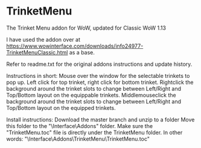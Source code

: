 # TrinketMenu
The Trinket Menu addon for WoW, updated for Classic WoW 1.13

I have used the addon over at https://www.wowinterface.com/downloads/info24977-TrinketMenuClassic.html as a base.

Refer to readme.txt for the original addons instructions and update history.

Instructions in short:
Mouse over the window for the selectable trinkets to pop up. Left click for top trinket, right click for bottom trinket.
Rightclick the background around the trinket slots to change between Left/Right and Top/Bottom layout on the equippable trinkets.
Middlemouseclick the background around the trinket slots to change between Left/Right and Top/Bottom layout on the equipped trinkets.

Install instructions:
Download the master branch and unzip to a folder
Move this folder to the "<wow install path>\Interface\Addons\" folder.
Make sure the "TrinketMenu.toc" file is directly under the TrinketMenu folder.
  In other words: "<wow install path>\Interface\Addons\TrinketMenu\TrinketMenu.toc"
